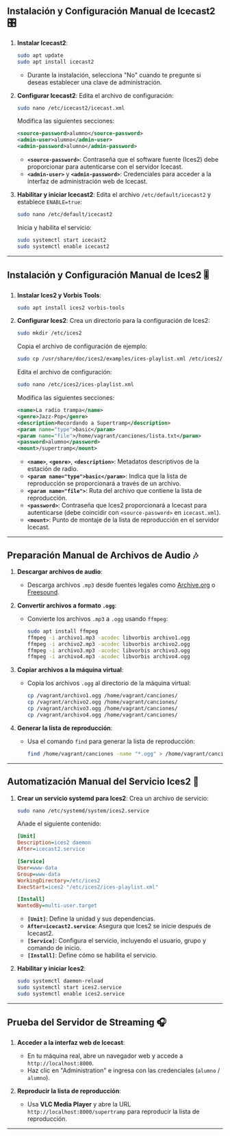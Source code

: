 ## **Instalación y Configuración Manual de Icecast2** 🎛️

1. **Instalar Icecast2**:
   ```bash
   sudo apt update
   sudo apt install icecast2
   ```
   - Durante la instalación, selecciona "No" cuando te pregunte si deseas establecer una clave de administración.

2. **Configurar Icecast2**:
   Edita el archivo de configuración:
   ```bash
   sudo nano /etc/icecast2/icecast.xml
   ```
   Modifica las siguientes secciones:
   ```xml
   <source-password>alumno</source-password>
   <admin-user>alumno</admin-user>
   <admin-password>alumno</admin-password>
   ```
   - **`<source-password>`**: Contraseña que el software fuente (Ices2) debe proporcionar para autenticarse con el servidor Icecast.
   - **`<admin-user>`** y **`<admin-password>`**: Credenciales para acceder a la interfaz de administración web de Icecast.

3. **Habilitar y iniciar Icecast2**:
   Edita el archivo `/etc/default/icecast2` y establece `ENABLE=true`:
   ```bash
   sudo nano /etc/default/icecast2
   ```
   Inicia y habilita el servicio:
   ```bash
   sudo systemctl start icecast2
   sudo systemctl enable icecast2
   ```

---

## **Instalación y Configuración Manual de Ices2** 🎚️

1. **Instalar Ices2 y Vorbis Tools**:
   ```bash
   sudo apt install ices2 vorbis-tools
   ```

2. **Configurar Ices2**:
   Crea un directorio para la configuración de Ices2:
   ```bash
   sudo mkdir /etc/ices2
   ```
   Copia el archivo de configuración de ejemplo:
   ```bash
   sudo cp /usr/share/doc/ices2/examples/ices-playlist.xml /etc/ices2/
   ```
   Edita el archivo de configuración:
   ```bash
   sudo nano /etc/ices2/ices-playlist.xml
   ```
   Modifica las siguientes secciones:
   ```xml
   <name>La radio trampa</name>
   <genre>Jazz-Pop</genre>
   <description>Recordando a Supertramp</description>
   <param name="type">basic</param>
   <param name="file">/home/vagrant/canciones/lista.txt</param>
   <password>alumno</password>
   <mount>/supertramp</mount>
   ```
   - **`<name>`**, **`<genre>`**, **`<description>`**: Metadatos descriptivos de la estación de radio.
   - **`<param name="type">basic</param>`**: Indica que la lista de reproducción se proporcionará a través de un archivo.
   - **`<param name="file">`**: Ruta del archivo que contiene la lista de reproducción.
   - **`<password>`**: Contraseña que Ices2 proporcionará a Icecast para autenticarse (debe coincidir con `<source-password>` en `icecast.xml`).
   - **`<mount>`**: Punto de montaje de la lista de reproducción en el servidor Icecast.

---

## **Preparación Manual de Archivos de Audio** 🎶

1. **Descargar archivos de audio**:
   - Descarga archivos `.mp3` desde fuentes legales como [Archive.org](https://archive.org/details/audio) o [Freesound](https://freesound.org/).

2. **Convertir archivos a formato `.ogg`**:
   - Convierte los archivos `.mp3` a `.ogg` usando `ffmpeg`:
     ```bash
     sudo apt install ffmpeg
     ffmpeg -i archivo1.mp3 -acodec libvorbis archivo1.ogg
     ffmpeg -i archivo2.mp3 -acodec libvorbis archivo2.ogg
     ffmpeg -i archivo3.mp3 -acodec libvorbis archivo3.ogg
     ffmpeg -i archivo4.mp3 -acodec libvorbis archivo4.ogg
     ```

3. **Copiar archivos a la máquina virtual**:
   - Copia los archivos `.ogg` al directorio de la máquina virtual:
     ```bash
     cp /vagrant/archivo1.ogg /home/vagrant/canciones/
     cp /vagrant/archivo2.ogg /home/vagrant/canciones/
     cp /vagrant/archivo3.ogg /home/vagrant/canciones/
     cp /vagrant/archivo4.ogg /home/vagrant/canciones/
     ```

4. **Generar la lista de reproducción**:
   - Usa el comando `find` para generar la lista de reproducción:
     ```bash
     find /home/vagrant/canciones -name "*.ogg" > /home/vagrant/canciones/lista.txt
     ```

---

## **Automatización Manual del Servicio Ices2** 🤖

1. **Crear un servicio systemd para Ices2**:
   Crea un archivo de servicio:
   ```bash
   sudo nano /etc/systemd/system/ices2.service
   ```
   Añade el siguiente contenido:
   ```ini
   [Unit]
   Description=ices2 daemon
   After=icecast2.service

   [Service]
   User=www-data
   Group=www-data
   WorkingDirectory=/etc/ices2
   ExecStart=ices2 "/etc/ices2/ices-playlist.xml"

   [Install]
   WantedBy=multi-user.target
   ```
   - **`[Unit]`**: Define la unidad y sus dependencias.
   - **`After=icecast2.service`**: Asegura que Ices2 se inicie después de Icecast2.
   - **`[Service]`**: Configura el servicio, incluyendo el usuario, grupo y comando de inicio.
   - **`[Install]`**: Define cómo se habilita el servicio.

2. **Habilitar y iniciar Ices2**:
   ```bash
   sudo systemctl daemon-reload
   sudo systemctl start ices2.service
   sudo systemctl enable ices2.service
   ```

---

## **Prueba del Servidor de Streaming** 🎧

1. **Acceder a la interfaz web de Icecast**:
   - En tu máquina real, abre un navegador web y accede a `http://localhost:8000`.
   - Haz clic en "Administration" e ingresa con las credenciales (`alumno` / `alumno`).

2. **Reproducir la lista de reproducción**:
   - Usa **VLC Media Player** y abre la URL `http://localhost:8000/supertramp` para reproducir la lista de reproducción.

---
